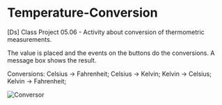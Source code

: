 # Temperature-Conversion
[Ds] Class Project 05.06 - Activity about conversion of thermometric measurements.

The value is placed and the events on the buttons do the conversions. A message box shows the result.

Conversions: 
Celsius -> Fahrenheit; Celsius -> Kelvin; Kelvin -> Celsius; Kelvin -> Fahrenheit;

![Conversor](https://user-images.githubusercontent.com/74061746/117712415-ad996500-b1aa-11eb-9f1d-a471287c0a46.jpg)
